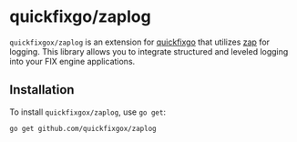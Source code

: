# quickfixgo/zaplog

`quickfixgox/zaplog` is an extension for [quickfixgo](https://github.com/quickfixgo/quickfix) that utilizes [zap](https://github.com/uber-go/zap) for logging. This library allows you to integrate structured and leveled logging into your FIX engine applications.

## Installation

To install `quickfixgox/zaplog`, use `go get`:

```sh
go get github.com/quickfixgox/zaplog
```

